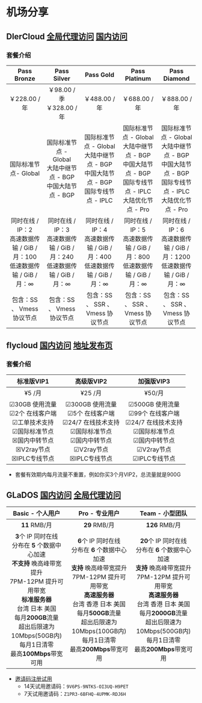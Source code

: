 机场分享
===
## DlerCloud     [全局代理访问](https://dleris.best/auth/register?affid=56105)     [国内访问](https://dleris.best/auth/register?affid=56105)
### 套餐介绍
| Pass Bronze  |  Pass Silver  | Pass Gold | Pass Platinum | Pass Diamond |
| :---------: | :--------:| :--------: | :----------: | :----------: |
| ￥228.00 / 年 | ￥98.00 / 季 <br/> ￥328.00 / 年 | ￥488.00 / 年 | ￥688.00 / 年 | ￥888.00 / 年 |
| 国际标准节点- Global | 国际标准节点 - Global <br/>大陆中继节点 - BGP <br/> 中国大陆节点 - BGP | 国际标准节点 - Global <br/>大陆中继节点 - BGP <br/> 中国大陆节点 - BGP <br/> 国际专线节点 - IPLC | 国际标准节点 - Global <br/> 大陆中继节点 - BGP <br/> 中国大陆节点 - BGP <br/> 国际专线节点 - IPLC <br/> 大陆优化节点 - Pro | 国际标准节点 - Global <br/> 大陆中继节点 - BGP <br/> 中国大陆节点 - BGP <br/> 国际专线节点 - IPLC <br/> 大陆优化节点 - Pro |
| 同时在线 / IP：2 <br/>高速数据传输 / GiB / 月：100 <br/>低速数据传输 / GiB / 月：∞ | 同时在线 / IP：3<br/> 高速数据传输 / GiB / 月：240<br/> 低速数据传输 / GiB / 月：∞ | 同时在线 / IP：4<br/> 高速数据传输 / GiB / 月：400<br/> 低速数据传输 / GiB / 月：∞ | 同时在线 / IP：5<br/> 高速数据传输 / GiB / 月：800<br/> 低速数据传输 / GiB / 月：∞ | 同时在线 / IP：6<br/> 高速数据传输 / GiB / 月：1200<br/> 低速数据传输 / GiB / 月：∞ |
| 包含：SS 、 Vmess 协议节点 | 包含：SS 、 Vmess 协议节点 | 包含：SS 、 SSR 、 Vmess 协议节点 | 包含：SS 、 SSR 、 Vmess 协议节点 | 包含：SS 、 SSR 、 Vmess 协议节点 |

## flycloud    [国内访问](https://www.flycloud.fun/auth/register?code=ConB)    [地址发布页](https://flycloud.gg)
### 套餐介绍

|                          标准版VIP1                          |                          高级版VIP2                          |                          加强版VIP3                          |
| :----------------------------------------------------------: | :----------------------------------------------------------: | :----------------------------------------------------------: |
|                            ¥5 /月                            |                           ¥25 /月                            |                            ¥50/月                            |
| &#9745;30GB 使用流量<br/>&#9745;2个 在线客户端<br/>&#9745;工单技术支持<br/>&#9745;国际标准节点<br/>&#9746;国内中转节点<br/>&#9746;V2ray节点<br/>&#9746;IPLC专线节点 | &#9745;300GB 使用流量<br/>&#9745;5个 在线客户端<br/>&#9745;24/7 在线技术支持<br/>&#9745;国际标准节点<br/>&#9745;国内中转节点<br/>&#9745;V2ray节点<br/>&#9746;IPLC专线节点 | &#9745;500GB 使用流量<br/>&#9745;99个 在线客户端<br/>&#9745;24/7 在线技术支持<br/>&#9745;国际标准节点<br/>&#9745;国内中转节点<br/>&#9745;V2ray节点<br/>&#9745;IPLC专线节点 |

* 套餐有效期内每月流量不重置，例如你买3个月VIP2，总流量就是900G

## GLaDOS    [国内访问](https://github.com/glados-network)  [全局代理访问](https://glados.network/)

|                       Basic - 个人用户                       |                        Pro - 专业用户                        |                       Team - 小型团队                        |
| :----------------------------------------------------------: | :----------------------------------------------------------: | :----------------------------------------------------------: |
|                        **11** RMB/月                         |                        **29** RMB/月                         |                        **126** RMB/月                        |
| **3**个 IP 同时在线<br/>分布在 **5** 个数据中心加速<br/>**不支持** 晚高峰带宽提升<br/>7PM-12PM 提升可用带宽<br/>**标准服务器**<br/>台湾 日本 美国<br/>每月**200GB**流量<br/>超出后限速为10Mbps(50GB内)<br/>每月1日清零<br/>最高**100Mbps**带宽可用 | **6**个 IP 同时在线<br/>分布在 **6** 个数据中心加速<br/>**支持** 晚高峰带宽提升<br/>7PM-12PM 提升可用带宽<br/>**高速服务器**<br/>台湾 香港 日本 美国<br/>每月**500GB**流量<br/>超出后限速为10Mbps(100GB内)<br/>每月1日清零<br/>最高**200Mbps**带宽可用 | **20**个 IP 同时在线<br/>分布在 **6** 个数据中心加速<br/>**支持** 晚高峰带宽提升<br/>7PM-12PM 提升可用带宽<br/>**高速服务器**<br/>台湾 香港 日本 美国<br/>每月**2000GB**流量<br/>超出后限速为10Mbps(500GB内)<br/>每月1日清零<br/>最高**200Mbps**带宽可用 |

* [邀请码注册试用](https://github.com/glados-network/GLaDOS) 
   * 14天试用邀请码：`9V6PS-9NTKS-OI3UQ-H9PET`
   * 7天试用邀请码：`Z1PR3-6BFHQ-4UPMK-RDJ6H`
